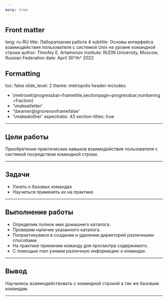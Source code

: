 ```yaml
---
marp: true
---
```

## Front matter
lang: ru-RU
title: 
        Лабораторная работа 4
subtitle: Основы интерфейса взаимодействия пользователя с системой Unix на уровне командной строки
author: Timofey E. Artamonov
institute: RUDN University, Moscow, Russian Federation
date: April 30^th^ 2022

## Formatting
toc: false
slide_level: 2
theme: metropolis
header-includes: 
 - \metroset{progressbar=frametitle,sectionpage=progressbar,numbering=fraction}
 - '\makeatletter'
 - '\beamer@ignorenonframefalse'
 - '\makeatother'
aspectratio: 43
section-titles: true
---

## Цели работы

Приобретение практических навыков взаимодействия пользователя с системой посредством командной строки.

---

## Задачи

* Узнать о базовых командах
* Научиться применять их на практике

---

## Выполнение работы

* Определим полное имя домашнего каталога.
* Проверим наличие указанного каталога.
* Попрактикуемся в создании и удалении директорий различными способами.
* На практике применим команду для просмотра содержимого.
* С помощью man узнаем различную информацию о командах.

---

## Вывод

Научились взаимодействовать с командной строкой а так же базовым командам.

---
